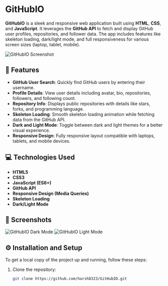 # GitHubIO

**GitHubIO** is a sleek and responsive web application built using **HTML**, **CSS**, and **JavaScript**. It leverages the **GitHub API** to fetch and display GitHub user profiles, repositories, and follower data. The app includes features like skeleton loading, dark/light mode, and full responsiveness for various screen sizes (laptop, tablet, mobile).

![GitHubIO Screenshot](https://imgur.com/AQBgkYp) <!-- Replace with an actual screenshot link -->

## 🚀 Features

- **GitHub User Search**: Quickly find GitHub users by entering their username.
- **Profile Details**: View user details including avatar, bio, repositories, followers, and following count.
- **Repository Info**: Displays public repositories with details like stars, forks, and programming language.
- **Skeleton Loading**: Smooth skeleton loading animation while fetching data from the GitHub API.
- **Dark and Light Mode**: Toggle between dark and light themes for a better visual experience.
- **Responsive Design**: Fully responsive layout compatible with laptops, tablets, and mobile devices.

## 💻 Technologies Used

- **HTML5**
- **CSS3**
- **JavaScript (ES6+)**
- **GitHub API**
- **Responsive Design (Media Queries)**
- **Skeleton Loading**
- **Dark/Light Mode**

## 📸 Screenshots

![GitHubIO Dark Mode](https://imgur.com/9Ij9A6D) <!-- Replace with an actual screenshot link -->
![GitHubIO Light Mode](https://imgur.com/hgy49j0) <!-- Replace with an actual screenshot link -->

## ⚙️ Installation and Setup

To get a local copy of the project up and running, follow these steps:

1. Clone the repository:
   ```bash
   git clone https://github.com/harsh8323/GitHubIO.git
